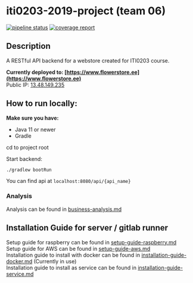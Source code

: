 # iti0203-2019-project (team 06)

[![pipeline status](https://gitlab.cs.ttu.ee/taannu/iti0203-2019-project-back/badges/master/pipeline.svg)](https://gitlab.cs.ttu.ee/taannu/iti0203-2019-project-back/commits/master)
[![coverage report](https://gitlab.cs.ttu.ee/taannu/iti0203-2019-project-back/badges/master/coverage.svg)](https://gitlab.cs.ttu.ee/taannu/iti0203-2019-project-back/commits/master)

## Description

A RESTful API backend for a webstore created for ITI0203 course.

**Currently deployed to: [https://www.flowerstore.ee](https://www.flowerstore.ee)**  
Public IP: [13.48.149.235](http://13.48.149.235) 

## How to run locally:

__Make sure you have:__
* Java 11 or newer
* Gradle

cd to project root  
  
Start backend:
```console
./gradlew bootRun
```
You can find api at `localhost:8080/api/{api_name}`


### Analysis
Analysis can be found in [business-analysis.md](readme/business-analysis.md)

## Installation Guide for server / gitlab runner
Setup guide for raspberry can be found in
[setup-guide-raspberry.md](readme/setup-guide-raspberry.md)  
Setup guide for AWS can be found in
[setup-guide-aws.md](readme/setup-guide-aws.md)  
Installation guide to install with docker can be found in 
[installation-guide-docker.md](readme/installation-guide-docker.md) (Currently in use)  
Installation guide to install as service can be found in 
[installation-guide-service.md](readme/installation-guide-service.md)  

